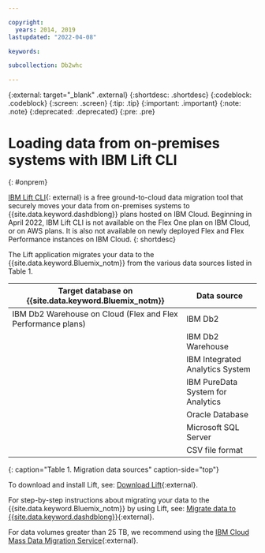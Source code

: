 ```yaml
---

copyright:
  years: 2014, 2019
lastupdated: "2022-04-08"

keywords:

subcollection: Db2whc

---
```


<!-- Attribute definitions --> 
{:external: target="_blank" .external}
{:shortdesc: .shortdesc}
{:codeblock: .codeblock}
{:screen: .screen}
{:tip: .tip}
{:important: .important}
{:note: .note}
{:deprecated: .deprecated}
{:pre: .pre}

# Loading data from on-premises systems with IBM Lift CLI
{: #onprem}

[IBM Lift CLI](https://www.lift-cli.cloud.ibm.com){: external} is a free ground-to-cloud data migration tool that securely moves your data from on-premises systems to {{site.data.keyword.dashdblong}} plans hosted on IBM Cloud. Beginning in April 2022, IBM Lift CLI is not available on the Flex One plan on IBM Cloud, or on AWS plans. It is also not available on newly deployed Flex and Flex Performance instances on IBM Cloud.
{: shortdesc}

The Lift application migrates your data to the {{site.data.keyword.Bluemix_notm}} from the various data sources listed in Table 1. 

| Target database on {{site.data.keyword.Bluemix_notm}} | Data source |
|------------------------------|-------------|
| IBM Db2 Warehouse on Cloud (Flex and Flex Performance plans)    | IBM Db2 |
|                              | IBM Db2 Warehouse |
|                              | IBM Integrated Analytics System |
|                              | IBM PureData System for Analytics |
|                              | Oracle Database |
|                              | Microsoft SQL Server |
|                              | CSV file format |
{: caption="Table 1. Migration data sources" caption-side="top"}

To download and install Lift, see: [Download Lift](https://www.lift-cli.cloud.ibm.com/#download){:external}.

For step-by-step instructions about migrating your data to the {{site.data.keyword.Bluemix_notm}} by using Lift, see: [Migrate data to {{site.data.keyword.dashdblong}}](https://www.lift-cli.cloud.ibm.com/#docs){:external}.

For data volumes greater than 25 TB, we recommend using the [IBM Cloud Mass Data Migration Service](https://cloud.ibm.com/docs/mass-data-migration?topic=mass-data-migration-getting-started-tutorial){:external}.


